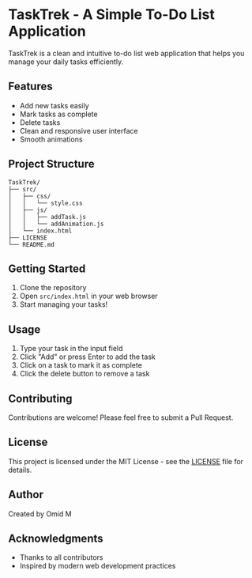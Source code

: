 # TaskTrek - A Simple To-Do List Application

TaskTrek is a clean and intuitive to-do list web application that helps you manage your daily tasks efficiently.

## Features

- Add new tasks easily
- Mark tasks as complete
- Delete tasks
- Clean and responsive user interface
- Smooth animations

## Project Structure

```
TaskTrek/
├── src/
│   ├── css/
│   │   └── style.css
│   ├── js/
│   │   ├── addTask.js
│   │   └── addAnimation.js
│   └── index.html
├── LICENSE
└── README.md
```

## Getting Started

1. Clone the repository
2. Open `src/index.html` in your web browser
3. Start managing your tasks!

## Usage

1. Type your task in the input field
2. Click "Add" or press Enter to add the task
3. Click on a task to mark it as complete
4. Click the delete button to remove a task

## Contributing

Contributions are welcome! Please feel free to submit a Pull Request.

## License

This project is licensed under the MIT License - see the [LICENSE](LICENSE) file for details.

## Author

Created by Omid M

## Acknowledgments

- Thanks to all contributors
- Inspired by modern web development practices
